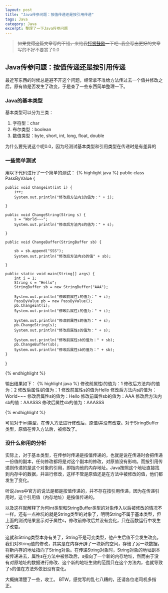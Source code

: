 ```yaml
---
layout: post
title: "Java传参问题：按值传递还是按引用传递"
tags: Java
category: Java
excerpt: 整理了一下Java传参问题
---
```

> ~~如果觉得这篇文章写的不错，来给我[打赏鼓励](http://d3.freep.cn/3tb_160710193136wkl4568789.jpg)一下吧~我会写出更好的文章~~写的不好不要赏了0.0

## Java传参问题：按值传递还是按引用传递

最近写东西的时候总是避不开这个问题，经常拿不准给方法传过去一个值并修改之后，原有值是否发生了改变，于是查了一些东西简单整理一下。

### Java的基本类型
基本类型可以分为三类：
1. 字符型：char
2. 布尔类型：boolean
3. 数值类型：byte, short, int, long, float, double

为什么要先说这个呢0.0，因为经测试基本类型和引用类型在传递时是有差异的

### 一些简单测试
用以下代码进行了一个简单的测试：
{% highlight java %}
public class PassByValue {

	public void Changeint(int i) {
		i++;
		System.out.println("修改后方法内i的值为：" + i);
	
	}
	
	public void ChangeString(String s) {
		s = "World~~~";
		System.out.println("修改后方法内s的值为：" + s);
	
	}
	
	public void ChangeBuffer(StringBuffer sb) {
	
		sb = sb.append("SSS");
		System.out.println("修改后方法内sb的值" + sb);
	
	}
	
	public static void main(String[] args) {
		int i = 1;
		String s = "Hello";
		StringBuffer sb = new StringBuffer("AAA");
	
		System.out.println("修改前属性i的值为：" + i);
		PassByValue pb = new PassByValue();
		pb.Changeint(i);
		System.out.println("修改后属性i的值为：" + i);
	
		System.out.println("修改前属性s的值为：" + s);
		pb.ChangeString(s);
		System.out.println("修改后属性s的值为：" + s);
	
		System.out.println("修改前属性sb的值为：" + sb);
		pb.ChangeBuffer(sb);
		System.out.println("修改后属性sb的值为：" + sb);
	}

}

{% endhighlight %}

输出结果如下：
{% highlight java %}
修改前属性i的值为：1
修改后方法内i的值为：2
修改后属性i的值为：1
修改前属性s的值为Hello
修改后方法内s的值为：World~~~
修改后属性s的值为：Hello
修改前属性sb的值为：AAA
修改后方法内sb的值：AAASSS
修改后属性sb的值为：AAASSS

{% endhighlight %}

可见对于int类型，在传入方法进行修改后，原值i并没有改变。对于StringBuffer类型，原值在传入方法后，被修改了。

### 没什么卵用的分析

实际上，对于基本类型，在传参时传递是按值传递的，也就是说在传递时会把传递一份值的副本，任何修改都将是对这个副本的修改，对原值没有影响。而按引用传递则传递的是这个对象的引用，即指向他的内存地址。Java按照这个地址直接找到内存中的数据，并进行修改，这样不管是原值还是在方法中被修改的值，他们都发生了变化。

听说Java中官方的说法是都是按值传递的，并不存在按引用传递，因为在传递引用时，这个引用值（内存地址）是按值传递的。

以及这样就解释了为何int类型和StringBuffer类型的对象传入以后被修改的情况不一样。还有一点神坑的就是String类型的对象了，明明String不属于基本类型，但上面的测试结果显示对于属性s，修改前修改后并没有变化，只在函数运行中发生了改变。

这就和String类型本身有关了，String不是可变类型，他产生后值不会发生改变。我们对String值的修改，其实是在内存开辟了一块新的空间，存储了另一块数据，将新内存的地址指向了String对象。在传递String对象时，String对象的地址副本被传递进去，属性s在方法中被修改后，s指向了一个新的内存地址，然而由于没有对原地址的数据进行修改、这个新的地址生效的范围只在这个方法内，也就导致了s的值在方法外依旧没有变化。

大概搞清楚了一些，收工。
BTW，感觉写的乱七八糟的，还请各位老司机多指正。
